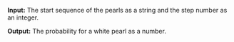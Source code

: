 **Input:** The start sequence of the pearls as a string and the step number as an integer. 

**Output:** The probability for a white pearl as a number.
